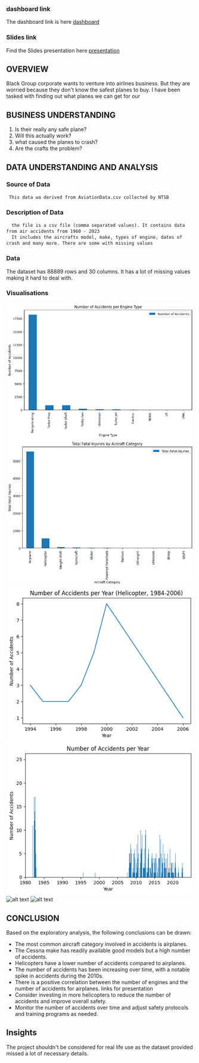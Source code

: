 
  ### dashboard link 
   The dashboard link is here [dashboard](https://public.tableau.com/views/AviationworkbookBrandon/Dashboard1?:language=en-US&publish=yes&:sid=&:display_count=n&:origin=viz_share_link)
  ### Slides link
   Find the Slides presentation here [presentation](https://www.canva.com/design/DAGHV6wE15A/fZaWzgmK5uhfdWWdHBBDWQ/edit?utm_content=DAGHV6wE15A&utm_campaign=designshare&utm_medium=link2&utm_source=sharebutton)
   
## OVERVIEW
Black Group corporate wants to venture into airlines business. But they are worried because they don't know 
the safest planes to buy. I have been tasked with finding out what planes we can get for our


## BUSINESS UNDERSTANDING
1. Is their really any safe plane?
2. Will this actually work?
3. what caused the planes to crash?
4. Are the crafts the problem?


## DATA UNDERSTANDING AND ANALYSIS
  ### Source of Data
     This data wa derived from AviationData.csv collected by NTSB
  ### Description of Data
      the file is a csv file (comma separated values). It contains data from air accidents from 1960 - 2023
      It includes the aircrafts model, make, types of engine, dates of crash and many more. There are some with missing values 
  ### Data 
  The dataset has 88889 rows and 30 columns. It has a lot of missing values making it hard to deal with. 


   ### Visualisations
    
![alt text](<engine type-1.png>)
  ![alt text](<fatal injuries by aircraft-1.png>) 
  ![alt text](heli-1.png) 
  ![alt text](image-3.png)
  ![alt text](image-7.png)
  ![alt text](image-8.png)
  
## CONCLUSION
   Based on the exploratory analysis, the following conclusions can be drawn:
  * The most common aircraft category involved in accidents is airplanes.
  * The Cessna make has readily available good models but a high number of accidents.
  * Helicopters have a lower number of accidents compared to airplanes.
  * The number of accidents has been increasing over time, with a notable spike in accidents during the 2010s.
  * There is a positive correlation between the number of engines and the number of accidents for airplanes.
    links for presentation
  * Consider investing in more helicopters to reduce the number of accidents and improve overall safety.
  * Monitor the number of accidents over time and adjust safety protocols and training programs as needed.



## Insights
The project shouldn't be considered for real life use as the dataset provided missed a lot of necessary details. 
 